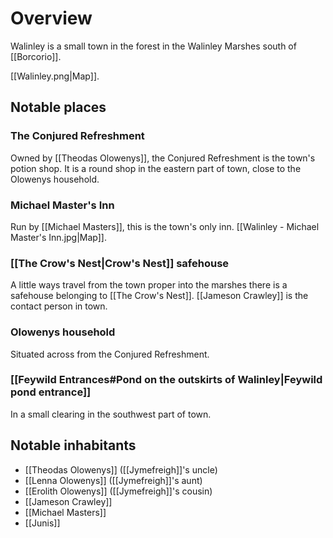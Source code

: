 # Overview

Walinley is a small town in the forest in the Walinley Marshes south of [[Borcorio]]. 

[[Walinley.png|Map]].

## Notable places
### The Conjured Refreshment 
Owned by [[Theodas Olowenys]], the Conjured Refreshment is the town's potion shop. It is a round shop in the eastern part of town, close to the Olowenys household. 

### Michael Master's Inn
Run by [[Michael Masters]], this is the town's only inn. 
[[Walinley - Michael Master's Inn.jpg|Map]].

### [[The Crow's Nest|Crow's Nest]] safehouse
A little ways travel from the town proper into the marshes there is a safehouse belonging to [[The Crow's Nest]]. [[Jameson Crawley]] is the contact person in town.

### Olowenys household
Situated across from the Conjured Refreshment.

### [[Feywild Entrances#Pond on the outskirts of Walinley|Feywild pond entrance]]
In a small clearing in the southwest part of town. 

## Notable inhabitants
- [[Theodas Olowenys]] ([[Jymefreigh]]'s uncle)
- [[Lenna Olowenys]] ([[Jymefreigh]]'s aunt)
- [[Erolith Olowenys]] ([[Jymefreigh]]'s cousin)
- [[Jameson Crawley]]
- [[Michael Masters]]
- [[Junis]]